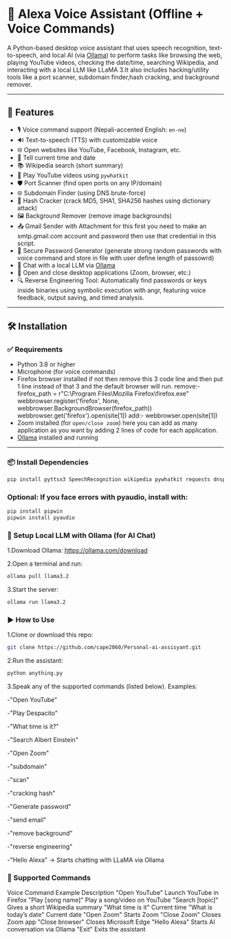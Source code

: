 # 🧠 Alexa Voice Assistant (Offline + Voice Commands)

A Python-based desktop voice assistant that uses speech recognition, text-to-speech, and local AI (via [Ollama](https://ollama.com/)) to perform tasks like browsing the web, playing YouTube videos, checking the date/time, searching Wikipedia, and interacting with a local LLM like LLaMA 3.It also includes hacking/utility tools like a port scanner, subdomain finder,hash cracking, and background remover.

---

## 🚀 Features

- 🎙️ Voice command support (Nepali-accented English: `en-ne`)
- 🔊 Text-to-speech (TTS) with customizable voice
- 🌐 Open websites like YouTube, Facebook, Instagram, etc.
- 📅 Tell current time and date
- 📚 Wikipedia search (short summary)
- 🎵 Play YouTube videos using `pywhatkit`
- 🛡️ Port Scanner (find open ports on any IP/domain)
- 🌐 Subdomain Finder (using DNS brute-force)
- 🔐 Hash Cracker (crack MD5, SHA1, SHA256 hashes using dictionary attack)
- 🖼️ Background Remover (remove image backgrounds)
- 📤 Gmail Sender with Attachment
      for this first you need to make an smtp.gmail.com account and password then use that credential in this script.
- 🔑 Secure Password Generator (generate strong random passwords with voice command and store in file with user define length of passowrd)
- 💬 Chat with a local LLM via [Ollama](https://ollama.com/)
- 🧩 Open and close desktop applications (Zoom, browser, etc.)
- 🔍 Reverse Engineering Tool: Automatically find passwords or keys inside binaries using symbolic execution with angr, featuring voice feedback, output saving, and timed analysis.

---

## 🛠️ Installation

### ✅ Requirements

- Python 3.8 or higher
- Microphone (for voice commands)
- Firefox browser installed
  if not then remove this 3 code line and then put 1 line instead of that 3 and the default browser will run.
  remove:-
  firefox_path = r"C:\Program Files\Mozilla Firefox\firefox.exe"
  webbrowser.register('firefox', None, webbrowser.BackgroundBrowser(firefox_path))
  webbrowser.get('firefox').open(site[1])
  add:-
  webbrowser.open(site[1])
- Zoom installed (for `open/close zoom`)
  here you can add as many application as you want by adding 2 lines of code for each application.
- [Ollama](https://ollama.com/download) installed and running

---

### 📦 Install Dependencies

```bash
pip install pyttsx3 SpeechRecognition wikipedia pywhatkit requests dnspython rembg
```

### Optional: If you face errors with pyaudio, install with:
```bash
pip install pipwin
pipwin install pyaudio
```
### 🧠 Setup Local LLM with Ollama (for AI Chat)
1.Download Ollama: https://ollama.com/download

2.Open a terminal and run:
```bash
ollama pull llama3.2
```
3.Start the server:
```bash
ollama run llama3.2
```
### ▶️  How to Use
1.Clone or download this repo:
```bash
git clone https://github.com/cape2060/Personal-ai-assisyant.git
```
2.Run the assistant:
```bash
python anything.py
```
3.Speak any of the supported commands (listed below). Examples:

-"Open YouTube"

-"Play Despacito"

-"What time is it?"

-"Search Albert Einstein"

-"Open Zoom"

-"subdomain"

-"scan"

-"cracking hash"

-"Generate password"

-"send email"

-"remove background"

-"reverse engineering"

-"Hello Alexa" → Starts chatting with LLaMA via Ollama
### 🧾 Supported Commands

Voice Command           Example	Description
"Open YouTube"	        Launch YouTube in Firefox
"Play [song name]"	    Play a song/video on YouTube
"Search [topic]"	      Gives a short Wikipedia summary
"What time is it"	      Current time
"What is today’s date"	Current date
"Open Zoom"	            Starts Zoom
"Close Zoom"	          Closes Zoom app
"Close browser"	        Closes Microsoft Edge
"Hello Alexa"         	Starts AI conversation via Ollama
"Exit"	                Exits the assistant

